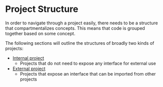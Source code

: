 # Project Structure

In order to navigate through a project easily, there needs to be a structure that compartmentalizes concepts. This means that code is grouped together based on some concept. 

The following sections will outline the structures of broadly two kinds of projects:

- [Internal project](internal.md)
  - Projects that do not need to expose any interface for external use
- [External project](external.md)
  - Projects that expose an interface that can be imported from other projects